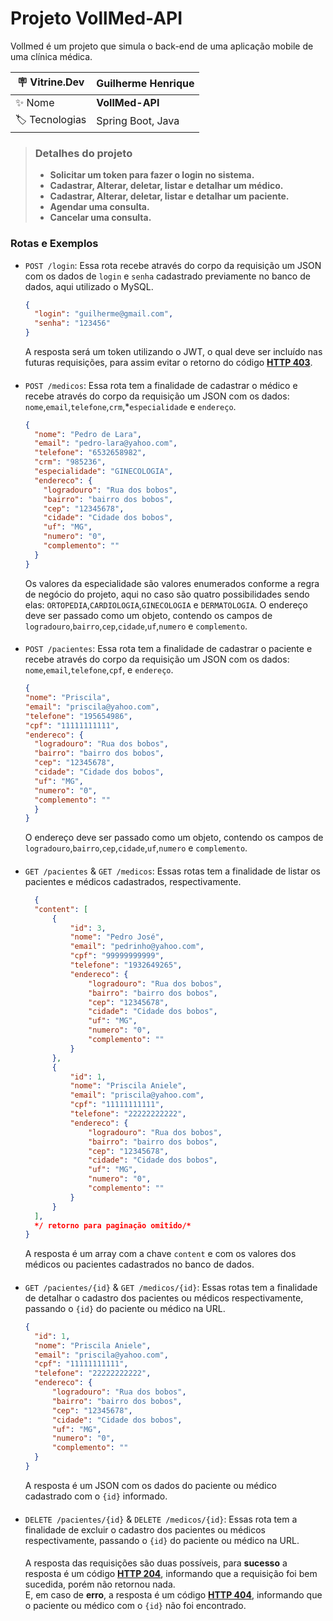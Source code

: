 # Projeto VollMed-API

Vollmed é um projeto que simula o back-end de uma aplicação mobile de uma clínica médica.

| :placard: Vitrine.Dev | Guilherme Henrique |
|-----------------------|--------------------|
| :sparkles: Nome       | **VollMed-API**    |
| :label: Tecnologias   | Spring Boot, Java  |

> ### Detalhes do projeto
> - **Solicitar um token para fazer o login no sistema.**
> - **Cadastrar, Alterar, deletar, listar e detalhar um médico.**
> - **Cadastrar, Alterar, deletar, listar e detalhar um paciente.**
> - **Agendar uma consulta.**
> - **Cancelar uma consulta.**

### Rotas e Exemplos

- `POST /login`: Essa rota recebe através do corpo da requisição um JSON com os dados de `login` e `senha` cadastrado
  previamente no banco de dados, aqui utilizado o MySQL.

  ```json
  {
    "login": "guilherme@gmail.com",
    "senha": "123456"
  }
  ```

  A resposta será um token utilizando o JWT, o qual deve ser incluído nas futuras requisições, para assim evitar
  o retorno do código [__HTTP 403__](https://developer.mozilla.org/pt-BR/docs/Web/HTTP/Status/403).

####

- `POST /medicos`: Essa rota tem a finalidade de cadastrar o médico e recebe através do corpo da requisição um JSON com
  os dados: `nome`,`email`,`telefone`,`crm`,*`especialidade` e `endereço`.

  ```json
  {
    "nome": "Pedro de Lara",
    "email": "pedro-lara@yahoo.com",
    "telefone": "6532658982",
    "crm": "985236",
    "especialidade": "GINECOLOGIA",
    "endereco": {
      "logradouro": "Rua dos bobos",
      "bairro": "bairro dos bobos",
      "cep": "12345678",
      "cidade": "Cidade dos bobos",
      "uf": "MG",
      "numero": "0",
      "complemento": ""
    }
  }
  ```

  Os valores da especialidade são valores enumerados conforme a regra de negócio do projeto, aqui no caso são quatro
  possibilidades sendo elas: `ORTOPEDIA`,`CARDIOLOGIA`,`GINECOLOGIA` e `DERMATOLOGIA`.
  O endereço deve ser passado como um objeto, contendo os campos de `logradouro`,`bairro`,`cep`,`cidade`,`uf`,`numero`
  e `complemento`.

####

- `POST /pacientes`: Essa rota tem a finalidade de cadastrar o paciente e recebe através do corpo da requisição um JSON
  com
  os dados: `nome`,`email`,`telefone`,`cpf`, e `endereço`.

  ```json
  {
  "nome": "Priscila",
  "email": "priscila@yahoo.com",
  "telefone": "195654986",
  "cpf": "11111111111",
  "endereco": {
    "logradouro": "Rua dos bobos",
    "bairro": "bairro dos bobos",
    "cep": "12345678",
    "cidade": "Cidade dos bobos",
    "uf": "MG",
    "numero": "0",
    "complemento": ""
    }
  }
  ```

  O endereço deve ser passado como um objeto, contendo os campos de `logradouro`,`bairro`,`cep`,`cidade`,`uf`,`numero`
  e `complemento`.

####

- `GET /pacientes` & `GET /medicos`: Essas rotas tem a finalidade de listar os pacientes e médicos cadastrados,
  respectivamente.

  ```json
    {
    "content": [
        {
            "id": 3,
            "nome": "Pedro José",
            "email": "pedrinho@yahoo.com",
            "cpf": "99999999999",
            "telefone": "1932649265",
            "endereco": {
                "logradouro": "Rua dos bobos",
                "bairro": "bairro dos bobos",
                "cep": "12345678",
                "cidade": "Cidade dos bobos",
                "uf": "MG",
                "numero": "0",
                "complemento": ""
            }
        },
        {
            "id": 1,
            "nome": "Priscila Aniele",
            "email": "priscila@yahoo.com",
            "cpf": "11111111111",
            "telefone": "22222222222",
            "endereco": {
                "logradouro": "Rua dos bobos",
                "bairro": "bairro dos bobos",
                "cep": "12345678",
                "cidade": "Cidade dos bobos",
                "uf": "MG",
                "numero": "0",
                "complemento": ""
            }
        }
    ],
    */ retorno para paginação omitido/* 
  }
  ```
  A resposta é um array com a chave `content` e com os valores dos médicos ou pacientes cadastrados no banco de dados.

####

- `GET /pacientes/{id}` & `GET /medicos/{id}`: Essas rotas tem a finalidade de detalhar o cadastro dos pacientes ou
  médicos respectivamente, passando o `{id}` do paciente ou médico na URL.

  ```json
  {
    "id": 1,
    "nome": "Priscila Aniele",
    "email": "priscila@yahoo.com",
    "cpf": "11111111111",
    "telefone": "22222222222",
    "endereco": {
        "logradouro": "Rua dos bobos",
        "bairro": "bairro dos bobos",
        "cep": "12345678",
        "cidade": "Cidade dos bobos",
        "uf": "MG",
        "numero": "0",
        "complemento": ""
    }
  }
  ```
  A resposta é um JSON com os dados do paciente ou médico cadastrado com o `{id}` informado.  

####

- `DELETE /pacientes/{id}` & `DELETE /medicos/{id}`: Essas rota tem a finalidade de excluir o cadastro dos pacientes ou
  médicos respectivamente, passando o `{id}` do paciente ou médico na URL.

  ####

  A resposta das requisições são duas possíveis, para **sucesso** a resposta é um código
  [__HTTP 204__](https://developer.mozilla.org/pt-BR/docs/Web/HTTP/Status/204), informando que a
  requisição foi bem sucedida, porém não retornou nada. <br/>
  E, em caso de **erro**, a resposta é um código
  [__HTTP 404__](https://developer.mozilla.org/pt-BR/docs/Web/HTTP/Status/404), informando que o paciente ou médico com
  o `{id}` não foi encontrado.